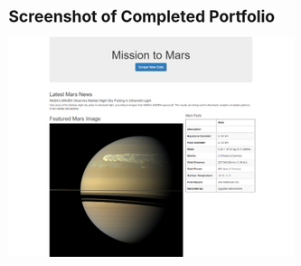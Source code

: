 # Screenshot of Completed Portfolio

![](https://github.com/lrincon34/Mission-to-Mars/blob/master/mission%20to%20mars.png)
